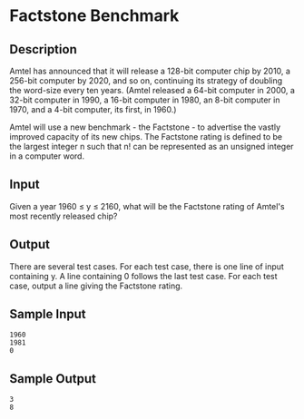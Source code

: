 # Factstone Benchmark

## Description

Amtel has announced that it will release a 128-bit computer chip by 2010, a 256-bit computer by 2020, and so on, continuing its strategy of doubling the word-size every ten years. (Amtel released a 64-bit computer in 2000, a 32-bit computer in 1990, a 16-bit computer in 1980, an 8-bit computer in 1970, and a 4-bit computer, its first, in 1960.)

Amtel will use a new benchmark - the Factstone - to advertise the vastly improved capacity of its new chips. The Factstone rating is defined to be the largest integer n such that n! can be represented as an unsigned integer in a computer word.

## Input

Given a year 1960 ≤ y ≤ 2160, what will be the Factstone rating of Amtel's most recently released chip?

## Output

There are several test cases. For each test case, there is one line of input containing y. A line containing 0 follows the last test case. For each test case, output a line giving the Factstone rating.

## Sample Input

```
1960
1981
0
```

## Sample Output

```
3
8
```
